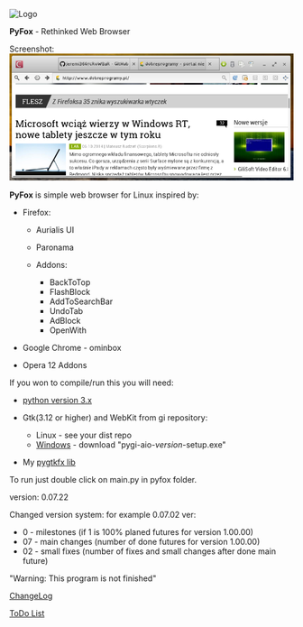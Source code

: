 ![Logo][5]

**PyFox** - Rethinked Web Browser

Screenshot:
![PyFox in Action][1]

**PyFox** is simple web browser for Linux inspired by:

 *  Firefox:
    * Aurialis UI
    * Paronama
    * Addons:

        * BackToTop
        * FlashBlock
        * AddToSearchBar
        * UndoTab
        * AdBlock
        * OpenWith

 * Google Chrome - ominbox
 * Opera 12 Addons

If you won to compile/run this you will need:

- [python version 3.x][2]
- Gtk(3.12 or higher) and WebKit from gi repository:

	- Linux - see your dist repo
	- [Windows][3] - download "pygi-aio-*version*-setup.exe"

- My [pygtkfx lib][4]

To run just double click on main.py in pyfox folder.

version: 0.07.22

Changed version system:
for example 0.07.02 ver:

* 0 - milestones (if 1 is 100% planed futures for version 1.00.00)
* 07 - main changes (number of done futures for version 1.00.00)
* 02 - small fixes (number of fixes and small changes after done main future)

"Warning: This program is not finished"

[ChangeLog][6]

[ToDo List][7]

[1]:https://raw.githubusercontent.com/jeremi360/PyFox/master/shot.png
[2]:https://www.python.org
[3]:https://sourceforge.net/projects/pygobjectwin32/files/
[4]:https://github.com/jeremi360/PyGtkFX
[5]:icon.png
[6]:ChangeLog.md
[7]:ToDo.md

